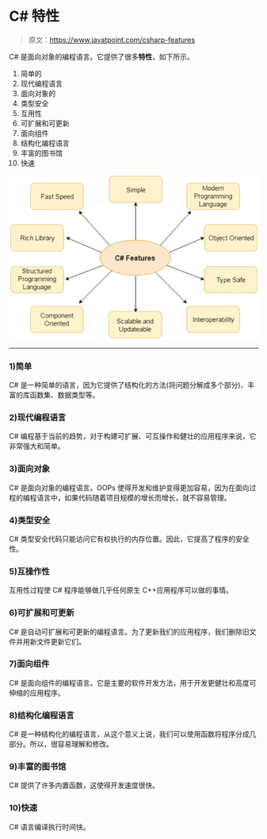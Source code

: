 # C# 特性

> 原文：<https://www.javatpoint.com/csharp-features>

C# 是面向对象的编程语言。它提供了很多**特性**，如下所示。

1.  简单的
2.  现代编程语言
3.  面向对象的
4.  类型安全
5.  互用性
6.  可扩展和可更新
7.  面向组件
8.  结构化编程语言
9.  丰富的图书馆
10.  快速

![CSharp Features 1](img/eb6b9e40b481ab1824198237a1203d8d.png)

* * *

### 1)简单

C# 是一种简单的语言，因为它提供了结构化的方法(将问题分解成多个部分)、丰富的库函数集、数据类型等。

### 2)现代编程语言

C# 编程基于当前的趋势，对于构建可扩展、可互操作和健壮的应用程序来说，它非常强大和简单。

### 3)面向对象

C# 是面向对象的编程语言。OOPs 使得开发和维护变得更加容易，因为在面向过程的编程语言中，如果代码随着项目规模的增长而增长，就不容易管理。

### 4)类型安全

C# 类型安全代码只能访问它有权执行的内存位置。因此，它提高了程序的安全性。

### 5)互操作性

互用性过程使 C# 程序能够做几乎任何原生 C++应用程序可以做的事情。

### 6)可扩展和可更新

C# 是自动可扩展和可更新的编程语言。为了更新我们的应用程序，我们删除旧文件并用新文件更新它们。

### 7)面向组件

C# 是面向组件的编程语言。它是主要的软件开发方法，用于开发更健壮和高度可伸缩的应用程序。

### 8)结构化编程语言

C# 是一种结构化的编程语言，从这个意义上说，我们可以使用函数将程序分成几部分。所以，很容易理解和修改。

### 9)丰富的图书馆

C# 提供了许多内置函数，这使得开发速度很快。

### 10)快速

C# 语言编译执行时间快。
